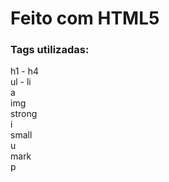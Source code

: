<h1>Feito com HTML5 </h1>

<h3>Tags utilizadas:</h3>

h1 - h4 <br>
ul - li <br>
a<br>
img<br>
strong<br>
i<br>
small<br>
u<br>
mark<br>
p<br>
